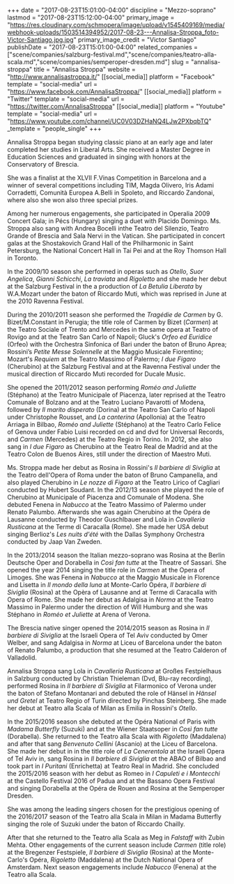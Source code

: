 +++
date = "2017-08-23T15:01:00-04:00"
discipline = "Mezzo-soprano"
lastmod = "2017-08-23T15:12:00-04:00"
primary_image = "https://res.cloudinary.com/schmopera/image/upload/v1545409169/media/webhook-uploads/1503514394952/2017-08-23---Annalisa-Stroppa_foto-Victor-Santiago.jpg.jpg"
primary_image_credit = "Victor Santiago"
publishDate = "2017-08-23T15:01:00-04:00"
related_companies = ["scene/companies/salzburg-festival.md","scene/companies/teatro-alla-scala.md","scene/companies/semperoper-dresden.md"]
slug = "annalisa-stroppa"
title = "Annalisa Stroppa"
website = "http://www.annalisastroppa.it/"
[[social_media]]
platform = "Facebook"
template = "social-media"
url = "https://www.facebook.com/AnnalisaStroppa/"
[[social_media]]
platform = "Twitter"
template = "social-media"
url = "https://twitter.com/AnnalisaStroppa"
[[social_media]]
platform = "Youtube"
template = "social-media"
url = "https://www.youtube.com/channel/UC0V03DZHaNQ4LJw2PXbqbTQ"
_template = "people_single"
+++

Annalisa Stroppa began studying classic piano at an early age and later completed her
studies in Liberal Arts. She received a Master Degree in Education Sciences and
graduated in singing with honors at the Conservatory of Brescia.

She was a finalist at the XLVII F.Vinas Competition in Barcelona and a winner of several competitions including TIM, Magda Olivero, Iris Adami Corradetti, Comunità Europea A.Belli in Spoleto, and Riccardo Zandonai, where also she won also three special prizes.

Among her numerous engagements, she participated in Operalia 2009 Concert Gala; in Pécs (Hungary) singing a duet with Placido Domingo. Ms. Stroppa also sang with Andrea Bocelli inthe Teatro del Silenzio, Teatro Grande of Brescia and Sala Nervi in the Vatican. She participated in concert galas at the Shostakovich Grand Hall of the Philharmonic in Saint Petersburg, the National Concert Hall in Tai Pei and at the Roy Thomson Hall in Toronto.

In the 2009/10 season she performed in operas such as *Otello*, *Suor Angelica*, *Gianni Schicchi*, *La traviata* and *Rigoletto* and she made her debut at the Salzburg Festival in the a production of *La Betulia Liberata* by W.A.Mozart under the baton of Riccardo Muti, which was reprised in June at the 2010 Ravenna Festival.

During the 2010/2011 season she performed the *Tragédie de Carmen* by G. Bizet/M.Constant in Perugia; the title role of Carmen by Bizet (*Carmen*) at the Teatro Sociale of Trento and Mercedes in the same opera at Teatro of Rovigo and at the Teatro San Carlo of Napoli; Gluck's *Orfeo ed Euridice* (Orfeo) with the Orchestra Sinfonica of Bari under the baton of Bruno Aprea; Rossini’s *Petite Messe Solennelle* at the Maggio Musicale Fiorentino; Mozart's *Requiem* at the Teatro Massimo of Palermo; *I due Figaro* (Cherubino) at the Salzburg Festival and at the Ravenna Festival under the musical direction of Riccardo Muti recorded for Ducale Music.

She opened the 2011/2012 season performing *Roméo and Juliette* (Stéphano) at the Teatro Municipale of Piacenza, later reprised at the Teatro Comunale of Bolzano and at the Teatro Luciano Pavarotti of Modena, followed by *Il marito disperato* (Dorina) at the Teatro San Carlo of Napoli under Christophe Rousset, and *La canterina* (Apollonia) at the Teatro Arriaga in Bilbao, *Roméo and Juliette* (Stéphano) at the Teatro Carlo Felice of Genova under Fabio Luisi recorded on cd and dvd for Universal Records, and *Carmen* (Mercedes) at the Teatro Regio in Torino. In 2012, she also sang in *I due Figaro* as Cherubino at the Teatro Real de Madrid and at the Teatro Colon de Buenos Aires, still under the direction of Maestro Muti.

Ms. Stroppa made her debut as Rosina in Rossini's *Il barbiere di Siviglia* at the Teatro dell'Opera of Roma under the baton of Bruno Campanella, and also played Cherubino in *Le nozze di Figaro* at the Teatro Lirico of Cagliari conducted by Hubert Soudant. In the 2012/13 season she played the role of Cherubino at Municipale of Piacenza and Comunale of Modena. She debuted Fenena in *Nabucco* at the Teatro Massimo of Palermo under Renato Palumbo. Afterwards she was again Cherubino at the Opéra de Lausanne conducted by Theodor Guschlbauer and Lola in *Cavalleria Rusticana* at the Terme di Caracalla (Rome). She made her USA debut singing Berlioz's *Les nuits d'été* with the Dallas Symphony Orchestra conducted by Jaap Van Zweden.

In the 2013/2014 season the Italian mezzo-soprano was Rosina at the Berlin Deutsche Oper and Dorabella in *Così fan tutte* at the Theatre of Sassari. She opened the year 2014 singing the title role in *Carmen* at the Opera of Limoges. She was Fenena in *Nabucco* at the Maggio Musicale in Florence and Lisetta in *Il mondo della luna* at Monte-Carlo Opéra, *Il barbiere di Siviglia* (Rosina) at the Opèra of Lausanne and at Terme di Caracalla with Opera of Rome. She made her debut as Adalgisa in *Norma* at the Teatro Massimo in Palermo under the direction of Will Humburg and she was Stéphano in *Roméo et Juliette* at Arena of Verona.

The Brescia native singer opened the 2014/2015 season as Rosina in *Il barbiere di Siviglia* at the Israeli Opera of Tel Aviv conducted by Omer Welber, and sang Adalgisa in *Norma* at Liceu of Barcelona under the baton of Renato Palumbo, a production that she resumed at the Teatro Calderon of Valladolid.

Annalisa Stroppa sang Lola in *Cavalleria Rusticana* at Großes Festpielhaus in Salzburg conducted by Christian Thieleman (Dvd, Blu-ray recording), performed Rosina in *Il barbiere di Siviglia* at Filarmonico of Verona under the baton of Stefano Montanari and debuted the role of Hänsel in *Hänsel und Gretel* at Teatro Regio of Turin directed by Pinchas Steinberg. She made her debut at Teatro alla Scala of Milan as Emilia in Rossini's *Otello*.

In the 2015/2016 season she debuted at the Opéra National of Paris with *Madama Butterfly* (Suzuki) and at the Wiener Staatsoper in *Così fan tutte* (Dorabella). She returned to the Teatro alla Scala with *Rigoletto* (Maddalena) and after that sang *Benvenuto Cellini* (Ascanio) at the Liceu of Barcelona. She made her debut in in the title role of *La Cenerentola* at the Israeli Opera of Tel Aviv in, sang Rosina in *Il barbiere di Siviglia a*t the ABAO of Bilbao and took part in *I Puritani* (Enrichetta) at Teatro Real in Madrid. She concluded the 2015/2016 season with her debut as Romeo in *I Capuleti e i Montecchi* at the Castello Festival 2016 of Padua and at the Bassano Opera Festival and singing Dorabella at the Opéra de Rouen and Rosina at the Semperoper Dresden.

She was among the leading singers chosen for the prestigious opening of the 2016/2017 season of the Teatro alla Scala in Milan in Madama Butterfly singing the role of Suzuki under the baton of Riccardo Chailly.

After that she returned to the Teatro alla Scala as Meg in *Falstaff* with Zubin Mehta. Other engagements of the current season include *Carmen* (title role) at the Bregenzer Festspiele, *Il barbiere di Siviglia* (Rosina) at the Monte-Carlo's Opéra, *Rigoletto* (Maddalena) at the Dutch National Opera of Amsterdam. Next season engagements include *Nabucco* (Fenena) at the Teatro alla Scala.
